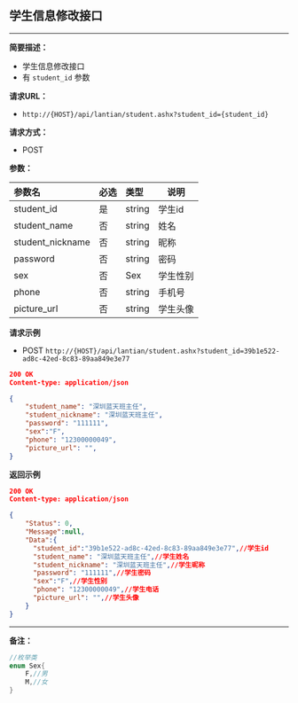 ## 学生信息修改接口
--------------------

**简要描述：** 

- 学生信息修改接口
- 有 `student_id` 参数

**请求URL：** 
- `http://{HOST}/api/lantian/student.ashx?student_id={student_id}`
  
**请求方式：**
- POST

**参数：** 

|参数名|必选|类型|说明|
|:----    |:---|:----- |-----   |
|student_id    |是  |string |学生id   |
|student_name    |否  |string |姓名   |
|student_nickname    |否  |string |昵称   |
|password    |否  |string |密码   |
|sex    |否  |Sex |学生性别   |
|phone    |否  |string |手机号   |
|picture_url    |否  |string |学生头像   |

**请求示例**

- POST `http://{HOST}/api/lantian/student.ashx?student_id=39b1e522-ad8c-42ed-8c83-89aa849e3e77`

``` json
200 OK
Content-type: application/json

{
    "student_name": "深圳蓝天班主任",
    "student_nickname": "深圳蓝天班主任",
    "password": "111111",
    "sex":"F",
    "phone": "12300000049",
    "picture_url": "",
}
```

**返回示例**

``` json
200 OK
Content-type: application/json

{
    "Status": 0,
    "Message":null,
    "Data":{
      "student_id":"39b1e522-ad8c-42ed-8c83-89aa849e3e77",//学生id
      "student_name": "深圳蓝天班主任",//学生姓名
      "student_nickname": "深圳蓝天班主任",//学生昵称
      "password": "111111",//学生密码
      "sex":"F",//学生性别
      "phone": "12300000049",//学生电话
      "picture_url": "",//学生头像
    }
}
```

---

**备注：** 
``` csharp
//枚举类
enum Sex{
    F,//男
    M,//女
}
```